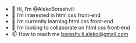 - 👋 Hi, I’m @AlekoBorashvili
- 👀 I’m interested in html css front-end
- 🌱 I’m currently learning html css front-end
- 💞️ I’m looking to collaborate on html css front-end
- 📫 How to reach me borashvili.aleko@gmail.com

<!---
AlekoBorashvili/AlekoBorashvili is a ✨ special ✨ repository because its `README.md` (this file) appears on your GitHub profile.
You can click the Preview link to take a look at your changes.
--->
